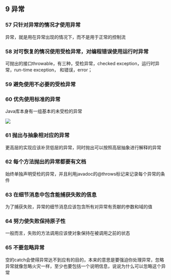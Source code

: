 ## 9 异常

### 57 只针对异常的情况才使用异常

异常，就是用在异常出现的情况下，而不是用于正常的控制流

### 58 对可恢复的情况使用受检异常，对编程错误使用运行时异常

可抛出的接口throwable，有三种，受检异常，checked exception，运行时异常，run-time exception， 和错误，error；

### 59 避免使用不必要的受检异常

### 60 优先使用标准的异常

Java库本身有一组基本的未受检的异常

![](http://ww1.sinaimg.cn/large/8d6a2535gw1f9tplnqkmlj20la061wgg.jpg)

### 61 抛出与抽象相对应的异常

更高层的实现应该补货低层的异常，同时抛出可以按照高层抽象进行解释的异常

### 62 每个方法抛出的异常都要有文档

始终单独声明受检的异常，并且利用javadoc的@throws标记来记录每个异常的条件

### 63 在细节消息中包含能捕获失败的信息

为了捕获失败，异常的细节消息应该包含所有对异常有贡献的参数和域的值

### 64 努力使失败保持原子性

一般而言，失败的方法调用应该使对象保持在被调用之前的状态

### 65 不要忽略异常

空的catch会使得异常达不到应有的目的，本来的意思是要强迫你处理异常，忽略异常就像忽略火灾一样，至少也要包括一个说明信息，说说为什么可以忽略这个异常
